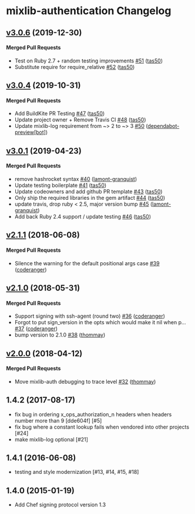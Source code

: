 # mixlib-authentication Changelog

<!-- latest_release -->
<!-- latest_release -->

<!-- release_rollup -->
<!-- release_rollup -->

<!-- latest_stable_release -->
## [v3.0.6](https://github.com/chef/mixlib-authentication/tree/v3.0.6) (2019-12-30)

#### Merged Pull Requests
- Test on Ruby 2.7 + random testing improvements [#51](https://github.com/chef/mixlib-authentication/pull/51) ([tas50](https://github.com/tas50))
- Substitute require for require_relative [#52](https://github.com/chef/mixlib-authentication/pull/52) ([tas50](https://github.com/tas50))
<!-- latest_stable_release -->

## [v3.0.4](https://github.com/chef/mixlib-authentication/tree/v3.0.4) (2019-10-31)

#### Merged Pull Requests
- Add BuildKite PR Testing [#47](https://github.com/chef/mixlib-authentication/pull/47) ([tas50](https://github.com/tas50))
- Update project owner + Remove Travis CI [#48](https://github.com/chef/mixlib-authentication/pull/48) ([tas50](https://github.com/tas50))
- Update mixlib-log requirement from ~&gt; 2 to ~&gt; 3 [#50](https://github.com/chef/mixlib-authentication/pull/50) ([dependabot-preview[bot]](https://github.com/dependabot-preview[bot]))

## [v3.0.1](https://github.com/chef/mixlib-authentication/tree/v3.0.1) (2019-04-23)

#### Merged Pull Requests
- remove hashrocket syntax [#40](https://github.com/chef/mixlib-authentication/pull/40) ([lamont-granquist](https://github.com/lamont-granquist))
- Update testing boilerplate [#41](https://github.com/chef/mixlib-authentication/pull/41) ([tas50](https://github.com/tas50))
- Update codeowners and add github PR template [#43](https://github.com/chef/mixlib-authentication/pull/43) ([tas50](https://github.com/tas50))
- Only ship the required libraries in the gem artifact [#44](https://github.com/chef/mixlib-authentication/pull/44) ([tas50](https://github.com/tas50))
- update travis, drop ruby &lt; 2.5, major version bump [#45](https://github.com/chef/mixlib-authentication/pull/45) ([lamont-granquist](https://github.com/lamont-granquist))
- Add back Ruby 2.4 support / update testing [#46](https://github.com/chef/mixlib-authentication/pull/46) ([tas50](https://github.com/tas50))

## [v2.1.1](https://github.com/chef/mixlib-authentication/tree/v2.1.1) (2018-06-08)

#### Merged Pull Requests
- Silence the warning for the default positional args case [#39](https://github.com/chef/mixlib-authentication/pull/39) ([coderanger](https://github.com/coderanger))

## [v2.1.0](https://github.com/chef/mixlib-authentication/tree/v2.1.0) (2018-05-31)

#### Merged Pull Requests
-  Support signing with ssh-agent (round two) [#36](https://github.com/chef/mixlib-authentication/pull/36) ([coderanger](https://github.com/coderanger))
- Forgot to put sign_version in the opts which would make it nil when p… [#37](https://github.com/chef/mixlib-authentication/pull/37) ([coderanger](https://github.com/coderanger))
- bump version to 2.1.0 [#38](https://github.com/chef/mixlib-authentication/pull/38) ([thommay](https://github.com/thommay))

## [v2.0.0](https://github.com/chef/mixlib-authentication/tree/v2.0.0) (2018-04-12)

#### Merged Pull Requests
- Move mixlib-auth debugging to trace level [#32](https://github.com/chef/mixlib-authentication/pull/32) ([thommay](https://github.com/thommay))

## 1.4.2 (2017-08-17)

- fix bug in ordering x_ops_authorization_n headers when headers
  number more than 9 [dde604f] [#5]
- fix bug where a constant lookup fails when vendored into other
  projects [#24]
- make mixlib-log optional [#21]

## 1.4.1 (2016-06-08)

- testing and style modernization [#13, #14, #15, #18]

## 1.4.0 (2015-01-19)

- Add Chef signing protocol version 1.3